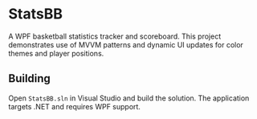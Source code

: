 # StatsBB

A WPF basketball statistics tracker and scoreboard. This project demonstrates use of MVVM patterns and dynamic UI updates for color themes and player positions.

## Building

Open `StatsBB.sln` in Visual Studio and build the solution. The application targets .NET and requires WPF support.



